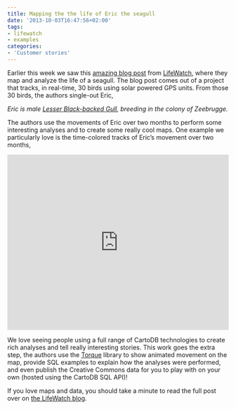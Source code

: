```yaml
---
title: Mapping the the life of Eric the seagull
date: '2013-10-03T16:47:56+02:00'
tags:
- lifewatch
- examples
categories:
- 'Customer stories'
---
```


Earlier this week we saw this <a href="http://lifewatch.inbo.be/blog/posts/tracking-eric.html">amazing blog post</a> from <a href="http://lifewatch.inbo.be/">LifeWatch</a>, where they map and analyze the life of a seagull. The blog post comes out of a project that tracks, in real-time, 30 birds using solar powered GPS units. From those 30 birds, the authors single-out Eric,

_Eric is male <a href="http://en.wikipedia.org/wiki/Lesser_Black-backed_Gull">Lesser Black-backed Gull</a>, breeding in the colony of Zeebrugge._

The authors use the movements of Eric over two months to perform some interesting analyses and to create some really cool maps. One example we particularly love is the time-colored tracks of Eric’s movement over two months,

<iframe frameborder="0" height="400" src="http://lifewatch-inbo.cartodb.com/viz/44cf305c-21f9-11e3-9f83-4f522829d789/embed_map?title=false&amp;description=false&amp;search=false&amp;shareable=false&amp;cartodb_logo=true&amp;layer_selector=false&amp;legends=true&amp;scrollwheel=true&amp;sublayer_options=1&amp;sql=SELECT%20ST_MakeLine(the_geom_webmercator%20ORDER%20BY%20date_time%20ASC)%20AS%20the_geom_webmercator%2C%20day_of_year%0AFROM%20tracking_eric%0AGROUP%20BY%20day_of_year&amp;sw_lat=50.963616518684226&amp;sw_lon=1.8189239501953125&amp;ne_lat=51.76953957596102&amp;ne_lon=4.4556427001953125" width="100%"></iframe>

We love seeing people using a full range of CartoDB technologies to create rich analyses and tell really interesting stories. This work goes the extra step, the authors use the <a href="https://github.com/CartoDB/torque">Torque</a> library to show animated movement on the map, provide SQL examples to explain how the analyses were performed, and even publish the Creative Commons data for you to play with on your own<span id="docs-internal-guid-58993b98-7ec5-081d-178e-885766688f0e"> (hosted using the CartoDB SQL API)!

If you love maps and data, you should take a minute to read the full post over on <a href="http://lifewatch.inbo.be/blog/posts/tracking-eric.html">the LifeWatch blog</a>.
